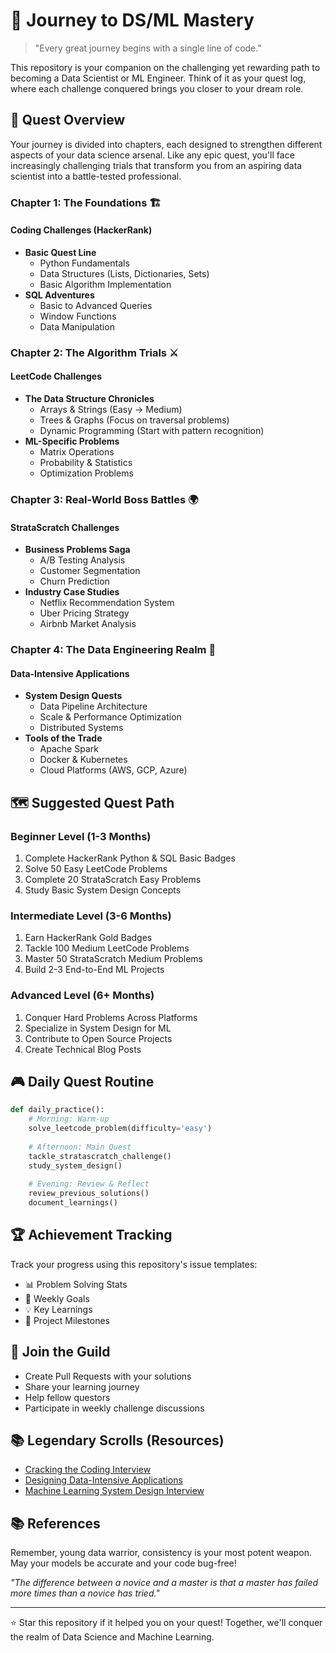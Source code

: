 # 🚀 Journey to DS/ML Mastery

> "Every great journey begins with a single line of code." 

This repository is your companion on the challenging yet rewarding path to becoming a Data Scientist or ML Engineer. Think of it as your quest log, where each challenge conquered brings you closer to your dream role.

## 🎯 Quest Overview

Your journey is divided into chapters, each designed to strengthen different aspects of your data science arsenal. Like any epic quest, you'll face increasingly challenging trials that transform you from an aspiring data scientist into a battle-tested professional.

### Chapter 1: The Foundations 🏗️
#### Coding Challenges (HackerRank)
- **Basic Quest Line**
  - Python Fundamentals
  - Data Structures (Lists, Dictionaries, Sets)
  - Basic Algorithm Implementation
- **SQL Adventures**
  - Basic to Advanced Queries
  - Window Functions
  - Data Manipulation

### Chapter 2: The Algorithm Trials ⚔️
#### LeetCode Challenges
- **The Data Structure Chronicles**
  - Arrays & Strings (Easy → Medium)
  - Trees & Graphs (Focus on traversal problems)
  - Dynamic Programming (Start with pattern recognition)
- **ML-Specific Problems**
  - Matrix Operations
  - Probability & Statistics
  - Optimization Problems

### Chapter 3: Real-World Boss Battles 🌍
#### StrataScratch Challenges
- **Business Problems Saga**
  - A/B Testing Analysis
  - Customer Segmentation
  - Churn Prediction
- **Industry Case Studies**
  - Netflix Recommendation System
  - Uber Pricing Strategy
  - Airbnb Market Analysis

### Chapter 4: The Data Engineering Realm 🔧
#### Data-Intensive Applications
- **System Design Quests**
  - Data Pipeline Architecture
  - Scale & Performance Optimization
  - Distributed Systems
- **Tools of the Trade**
  - Apache Spark
  - Docker & Kubernetes
  - Cloud Platforms (AWS, GCP, Azure)

## 🗺️ Suggested Quest Path

### Beginner Level (1-3 Months)
1. Complete HackerRank Python & SQL Basic Badges
2. Solve 50 Easy LeetCode Problems
3. Complete 20 StrataScratch Easy Problems
4. Study Basic System Design Concepts

### Intermediate Level (3-6 Months)
1. Earn HackerRank Gold Badges
2. Tackle 100 Medium LeetCode Problems
3. Master 50 StrataScratch Medium Problems
4. Build 2-3 End-to-End ML Projects

### Advanced Level (6+ Months)
1. Conquer Hard Problems Across Platforms
2. Specialize in System Design for ML
3. Contribute to Open Source Projects
4. Create Technical Blog Posts

## 🎮 Daily Quest Routine
```python
def daily_practice():
    # Morning: Warm-up
    solve_leetcode_problem(difficulty='easy')
    
    # Afternoon: Main Quest
    tackle_stratascratch_challenge()
    study_system_design()
    
    # Evening: Review & Reflect
    review_previous_solutions()
    document_learnings()
```

## 🏆 Achievement Tracking

Track your progress using this repository's issue templates:
- 📊 Problem Solving Stats
- 🎯 Weekly Goals
- 💡 Key Learnings
- 🚀 Project Milestones

## 🤝 Join the Guild

- Create Pull Requests with your solutions
- Share your learning journey
- Help fellow questors
- Participate in weekly challenge discussions

## 📚 Legendary Scrolls (Resources)
- [Cracking the Coding Interview](https://www.amazon.com/Cracking-Coding-Interview-Programming-Questions/dp/0984782850)
- [Designing Data-Intensive Applications](https://dataintensive.net/)
- [Machine Learning System Design Interview](https://www.amazon.com/Machine-Learning-System-Design-Interview/dp/1736049127)

## 📚 References

Remember, young data warrior, consistency is your most potent weapon. May your models be accurate and your code bug-free! 

*"The difference between a novice and a master is that a master has failed more times than a novice has tried."*

---
⭐ Star this repository if it helped you on your quest! Together, we'll conquer the realm of Data Science and Machine Learning.
